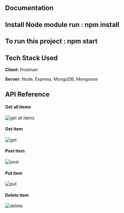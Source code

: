 ## Documentation



## Install Node module run : npm install


## To run this project : npm start


## Tech Stack Used

**Client:** Postman

**Server:** Node, Express, MongoDB, Mongoose


## API Reference


#### Get all items

![get all items](https://github.com/vishwajeet14all/Furation-Tech-Solutions/assets/126787994/a5de6a07-2435-4821-8ee7-0b8db9baa9fa)


#### Get item

![get](https://github.com/vishwajeet14all/Furation-Tech-Solutions/assets/126787994/dd07f761-066a-4a63-9453-5b4b34fee859)


#### Post item

![post](https://github.com/vishwajeet14all/Furation-Tech-Solutions/assets/126787994/9990251a-6465-4a8e-b1c7-63b964b304e9)



#### Put item

![put](https://github.com/vishwajeet14all/Furation-Tech-Solutions/assets/126787994/59d5d90e-6113-443a-80cd-14a339f47a3b)



#### Delete item

![delete](https://github.com/vishwajeet14all/Furation-Tech-Solutions/assets/126787994/a05e7179-fde7-4bad-8561-164b85780117)

